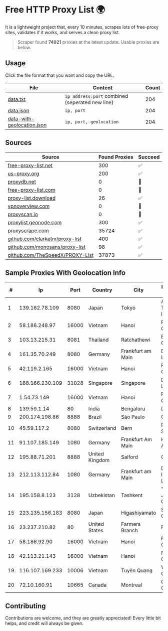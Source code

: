 
# Free HTTP Proxy List 🌍

It is a lightweight project that, every 10 minutes, scrapes lots of free-proxy sites, validates if it works, and serves a clean proxy list.


> Scraper found **74921** proxies at the latest update. Usable proxies are below.

## Usage

Click the file format that you want and copy the URL.


|File|Content|Count|
|----|-------|-----|
|[data.txt](https://raw.githubusercontent.com/themiralay/Proxy-List-World/master/data.txt)|`ip_address:port` combined (seperated new line)|204|
|[data.json](https://raw.githubusercontent.com/themiralay/Proxy-List-World/master/data.json)|`ip, port`|204|
|[data-with-geolocation.json](https://raw.githubusercontent.com/themiralay/Proxy-List-World/master/data-with-geolocation.json)|`ip, port, geolocation`|204|

## Sources

|Source|Found Proxies|Succeed|
|------|-------------|-------|
|[free-proxy-list.net](https://free-proxy-list.net)|300|✅|
|[us-proxy.org](https://www.us-proxy.org)|200|✅|
|[proxydb.net](http://proxydb.net)|0|🚫|
|[free-proxy-list.com](https://free-proxy-list.com/?page=&port=&type%5B%5D=http&type%5B%5D=https&up_time=0&search=Search)|0|🚫|
|[proxy-list.download](https://www.proxy-list.download/HTTP)|26|✅|
|[vpnoverview.com](https://vpnoverview.com/privacy/anonymous-browsing/free-proxy-servers)|0|🚫|
|[proxyscan.io](https://www.proxyscan.io)|0|🚫|
|[proxylist.geonode.com](https://proxylist.geonode.com/api/proxy-list?limit=300&page=1&sort_by=lastChecked&sort_type=desc&protocols=http,https)|300|✅|
|[proxyscrape.com](https://api.proxyscrape.com/v2/?request=displayproxies&protocol=http&timeout=10000&country=all&ssl=all&anonymity=all)|35724|✅|
|[github.com/clarketm/proxy-list](https://raw.githubusercontent.com/clarketm/proxy-list/master/proxy-list-raw.txt)|400|✅|
|[github.com/monosans/proxy-list](https://raw.githubusercontent.com/monosans/proxy-list/main/proxies/http.txt)|98|✅|
|[github.com/TheSpeedX/PROXY-List](https://raw.githubusercontent.com/TheSpeedX/PROXY-List/master/http.txt)|37873|✅|


## Sample Proxies With Geolocation Info

|#|Ip|Port|Country|City|Internet Service Provider|
|-|--|----|-------|----|-------------------------|
|1|139.162.78.109|8080|Japan|Tokyo|Akamai Technologies, Inc.|
|2|58.186.248.97|16000|Vietnam|Hanoi|FPT Telecom Company|
|3|103.13.215.31|8081|Thailand|Ratchathewi|Bunny Communications|
|4|161.35.70.249|8080|Germany|Frankfurt am Main|DigitalOcean, LLC|
|5|42.119.2.165|16000|Vietnam|Hanoi|FPT Telecom Company|
|6|188.166.230.109|31028|Singapore|Singapore|DigitalOcean, LLC|
|7|1.54.73.149|16000|Vietnam|Hanoi|FPT Telecom Company|
|8|139.59.1.14|80|India|Bengaluru|DIGITALOCEAN|
|9|200.174.198.86|8888|Brazil|São Paulo|Claro S.A|
|10|45.59.117.2|8080|Switzerland|Bern|FranTech Solutions|
|11|91.107.185.149|1080|Germany|Frankfurt Am Main|Hetzner Online AG|
|12|195.88.71.201|8888|United Kingdom|Salford|OVH SAS|
|13|212.113.112.84|1080|Germany|Frankfurt am Main|DpkgSoft International Limited|
|14|195.158.8.123|3128|Uzbekistan|Tashkent|"Uzbektelekom" Joint Stock Company|
|15|223.135.156.183|8080|Japan|Higashiyamato|So-net Corporation|
|16|23.237.210.82|80|United States|Farmers Branch|FDCservers.net|
|17|58.186.92.90|16000|Vietnam|Hanoi|FPT Telecom Company|
|18|42.113.21.143|16000|Vietnam|Hanoi|FPT Telecom Company|
|19|116.107.169.233|10006|Vietnam|Tuyên Quang|Viettel Corporation|
|20|72.10.160.91|10665|Canada|Montreal|GloboTech Communications|



## Contributing

Contributions are welcome, and they are greatly appreciated! Every
little bit helps, and credit will always be given.

